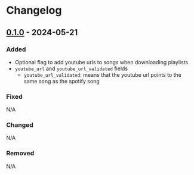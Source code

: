 # Changelog

## [0.1.0] - 2024-05-21

### Added
- Optional flag to add youtube urls to songs when downloading playlists
- `youtube_url` and `youtube_url_validated` fields
    - `youtube_url_validated`: means that the youtube url points to the same song as the spotify song

### Fixed
N/A

### Changed
N/A

### Removed
N/A


[0.1.0]: https://github.com/amieldelatorre/spotilistcli/compare/0.0.14...0.1.0